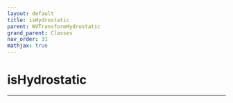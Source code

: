 ```yaml
---
layout: default
title: isHydrostatic
parent: WVTransformHydrostatic
grand_parent: Classes
nav_order: 31
mathjax: true
---
```


#  isHydrostatic




---

